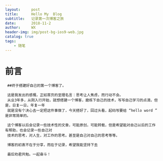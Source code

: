 ```yaml
---
layout:     post
title:      Hello My  Blog
subtitle:   记录第一次博客之旅
date:       2018-11-2
author:     WX
header-img: img/post-bg-ios9-web.jpg
catalog: true
tags:
    - 随笔
---
```

# 前言

     ##终于搭建好自己的第一个博客了。

     这是我发出的感慨，正如首页的至理名言：思考让人焦虑，而行动不会。
     从业3年多，从刚入行开始，就想搭建一个博客，磨练下自己的技术，写写自己学习的点滴，但是，日复一日，年复一年
     就是没有个决心去一定把这件事做了，今天搭好了，回过头看，起码写要给 “hello word ” 是非常简单的。

     这个博客以后会记录一些技术性的文章，可能原创，可能转载，但是希望能对自己以后的工作有帮助，也会记录一些自己对
     技术的思考，对人生，对工作的思考。甚至是自己对自己的思考等等。

     博客的初衷不在于分享，而在于记录，希望我能坚持下去

     最后劝君共勉。一起奋斗！
